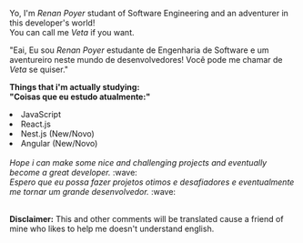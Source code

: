 Yo, I'm <i>Renan Poyer</i> studant of Software Engineering and an adventurer in this developer's world! <br>
You can call me <i>Veta</i> if you want.

"Eai, Eu sou <i>Renan Poyer</i> estudante de Engenharia de Software e um aventureiro neste mundo de desenvolvedores!
Você pode me chamar de <i>Veta</i> se quiser."

<b>Things that i'm actually studying:<br>
"Coisas que eu estudo atualmente:"</b>
<br>
<li>JavaScript</li>
<li>React.js</li>
<li>Nest.js (New/Novo)</li>
<li>Angular (New/Novo)</li>
<br>
<em>Hope i can make some nice and challenging projects and eventually become a great developer.</em> :wave: <br>
<em>Espero que eu possa fazer projetos otimos e desafiadores e eventualmente me tornar um grande desenvolvedor.</em> :wave: <br><br>

<b>Disclaimer:</b> This and other comments will be translated cause a friend of mine who likes to help me doesn't understand english.
